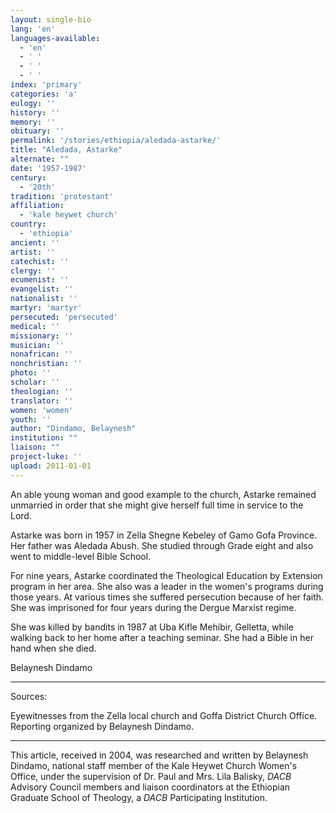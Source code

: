 ```yaml
---
layout: single-bio
lang: 'en'
languages-available:
  - 'en'
  - ' '
  - ' '
  - ' '
index: 'primary'
categories: 'a'
eulogy: ''
history: ''
memory: ''
obituary: ''
permalink: '/stories/ethiopia/aledada-astarke/'
title: "Aledada, Astarke"
alternate: ""
date: '1957-1987'
century:
  - '20th'
tradition: 'protestant'
affiliation:
  - 'kale heywet church'
country:
  - 'ethiopia'
ancient: ''
artist: ''
catechist: ''
clergy: ''
ecumenist: ''
evangelist: ''
nationalist: ''
martyr: 'martyr'
persecuted: 'persecuted'
medical: ''
missionary: ''
musician: ''
nonafrican: ''
nonchristian: ''
photo: ''
scholar: ''
theologian: ''
translator: ''
women: 'women'
youth: ''
author: "Dindamo, Belaynesh"
institution: ""
liaison: ""
project-luke: ''
upload: 2011-01-01
---
```




An able young woman and good example to the church, Astarke remained unmarried in order that she might give herself full time in service to the Lord.

Astarke was born in 1957 in Zella Shegne Kebeley of Gamo Gofa Province.  Her father was Aledada Abush.  She studied through Grade eight and also went to middle-level Bible School.

For nine years, Astarke coordinated the Theological Education by Extension program in her area.  She also was a leader in the women's programs during those years.  At various times she suffered persecution because of her faith.  She was imprisoned for four years during the Dergue Marxist regime.

She was killed by bandits in 1987 at Uba Kifle Mehibir, Gelletta, while walking back to  her home after a teaching seminar.  She had a Bible in her hand when she died.

Belaynesh Dindamo

---

Sources:

Eyewitnesses from the Zella local church and Goffa District Church Office.  Reporting organized by Belaynesh Dindamo.

---

This article, received in 2004, was researched and written by Belaynesh Dindamo, national staff member of the Kale Heywet Church Women's Office, under the supervision of Dr. Paul and Mrs. Lila Balisky, *DACB* Advisory Council members and liaison coordinators at the Ethiopian Graduate School of Theology, a *DACB* Participating Institution.
